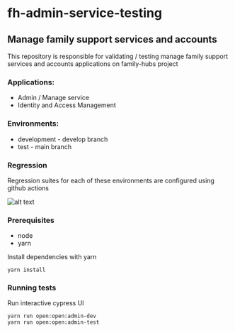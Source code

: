 # fh-admin-service-testing 
## Manage family support services and accounts

This repository is responsible for validating / testing manage family support services and accounts applications on family-hubs project


### Applications:
- Admin / Manage service
- Identity and Access Management

### Environments:

- development - develop branch
- test - main branch

### Regression 
Regression suites for each of these environments are configured using github actions

![alt text](https://github.com/DFE-Digital/fh-admin-service-testing/actions/workflows/test-adminUi-regression.yml/badge.svg)

### Prerequisites

- node
- yarn

Install dependencies with yarn

```shell
yarn install
```

### Running tests

Run interactive cypress UI

```shell
yarn run open:open:admin-dev
yarn run open:open:admin-test
```
